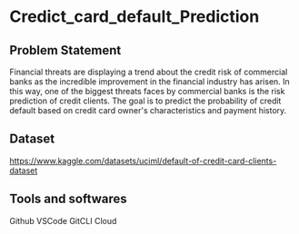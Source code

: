 # Credict_card_default_Prediction

## Problem Statement

Financial threats are displaying a trend about the credit risk of commercial banks as the
incredible improvement in the financial industry has arisen. In this way, one of the
biggest threats faces by commercial banks is the risk prediction of credit clients. The
goal is to predict the probability of credit default based on credit card owner's
characteristics and payment history.

## Dataset 
https://www.kaggle.com/datasets/uciml/default-of-credit-card-clients-dataset

## Tools and softwares

Github
VSCode
GitCLI
Cloud